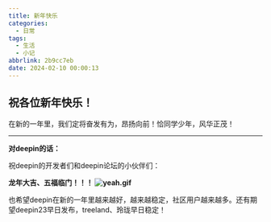 ```yaml
---
title: 新年快乐
categories:
  - 日常
tags:
  - 生活
  - 小记
abbrlink: 2b9cc7eb
date: 2024-02-10 00:00:13
---
```

## 祝各位新年快乐！
在新的一年里，我们定将奋发有为，昂扬向前！恰同学少年，风华正茂！

---
**对deepin的话：**

祝deepin的开发者们和deepin论坛的小伙伴们：

**龙年大吉、五福临门！！！ ![yeah.gif](/img/deepin-raccon/[yeah].gif)**

也希望deepin在新的一年里越来越好，越来越稳定，社区用户越来越多。还有期望deepin23早日发布，treeland、玲珑早日稳定！
